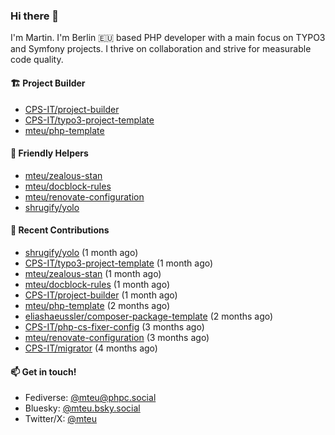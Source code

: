 ### Hi there 👋

I'm Martin. I'm Berlin 🇪🇺 based PHP developer with a main focus on TYPO3 and Symfony projects. I thrive on
collaboration and strive for measurable code quality.

#### 🏗️ Project Builder

- [CPS-IT/project-builder](https://github.com/CPS-IT/project-builder)
- [CPS-IT/typo3-project-template](https://github.com/CPS-IT/typo3-project-template)
- [mteu/php-template](https://github.com/mteu/php-template)

#### 🚜 Friendly Helpers

- [mteu/zealous-stan](https://github.com/mteu/zealous-stan)
- [mteu/docblock-rules](https://github.com/mteu/docblock-rules)
- [mteu/renovate-configuration](https://github.com/mteu/renovate-configuration)
- [shrugify/yolo](https://github.com/shrugify/yolo)

#### 👷 Recent Contributions


- [shrugify/yolo](https://github.com/shrugify/yolo) (1 month ago)
- [CPS-IT/typo3-project-template](https://github.com/CPS-IT/typo3-project-template) (1 month ago)
- [mteu/zealous-stan](https://github.com/mteu/zealous-stan) (1 month ago)
- [mteu/docblock-rules](https://github.com/mteu/docblock-rules) (1 month ago)
- [CPS-IT/project-builder](https://github.com/CPS-IT/project-builder) (1 month ago)
- [mteu/php-template](https://github.com/mteu/php-template) (2 months ago)
- [eliashaeussler/composer-package-template](https://github.com/eliashaeussler/composer-package-template) (2 months ago)
- [CPS-IT/php-cs-fixer-config](https://github.com/CPS-IT/php-cs-fixer-config) (3 months ago)
- [mteu/renovate-configuration](https://github.com/mteu/renovate-configuration) (3 months ago)
- [CPS-IT/migrator](https://github.com/CPS-IT/migrator) (4 months ago)

#### 📫 Get in touch!

- Fediverse: [@mteu@phpc.social](https://phpc.social/@mteu)
- Bluesky: [@mteu.bsky.social](https://bsky.app/profile/mteu.bsky.social)
- Twitter/X: [@mteu](https://x.com/mteu)
